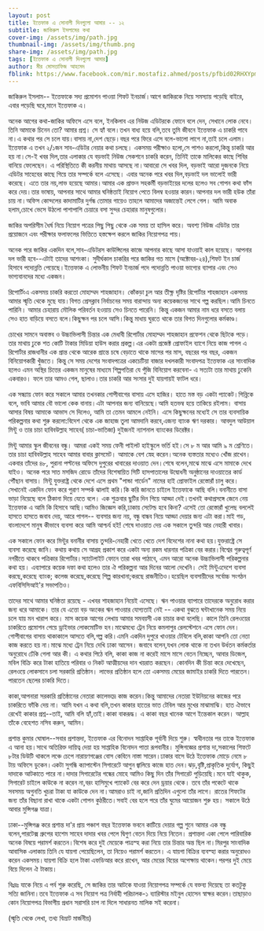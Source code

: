 ```yaml
---
layout: post
title: ইত্তেফাক এ সোনালী দিনগুলো আমার -- ১২
subtitle: জাকিরুল ইসলামের কথা
cover-img: /assets/img/path.jpg
thumbnail-img: /assets/img/thumb.png
share-img: /assets/img/path.jpg
tags: [ইত্তেফাক এ সোনালী দিনগুলো আমার]
author: মীর মোসতাফিজ আহমেদ
fblink: https://www.facebook.com/mir.mostafiz.ahmed/posts/pfbid02RHXYpmXZirXvX6VfykyPzrZ9coFkHrr3JazfQGv5KJ1YxTFcaf7p2hr7GrefJSM9l
---
```

<p>
জাকিরুল ইসলাম-- ইত্তেফাকে সদ্য প্রমোশন পাওয়া শিফট ইনচার্জ।আগে জাকিরকে নিয়ে সমস্যায় পড়েছি বাইরে, এবার পড়েছি ঘরে,মানে ইত্তেফাক এ। </p><p>
অনেক আগের কথা-জাকির অফিসে এসে বলে, ইনকিলাব এর নিউজ এডিটরকে ফোনে বলে দেন,
সেখানে লোক নেবে।তিনি আমাকে চিনেন তো? আমার প্রশ্ন। সে হ্যাঁ বলে।তখন বাধ্য হয়ে বলি,তবে  তুমি জীবনে ইত্তেফাক এ চাকরি পাবে না।এ কথার পর সে চলে যায়।বাসায় না,দেশ ছেড়ে।বছর পরে ফিরে এসে বলে-ভালো লাগে না,তাই চলে এলাম।ইত্তেফাক এ তখন ২/১জন সাব-এডিটর নেয়ার কথা চলছে। একসময় পরীক্ষাও হলো,সে পাশও করলো,কিন্তু চাকরি আর হয় না।সে-ই খবর দিল,তার এলাকার যে বড়ভাই নিউজ সেকশনে চাকরি করেন, তিনিই তাকে মালিকের কাছে  শিবির বানিয়ে ফেলেছেন। এ পরিস্থিতিতে কী করনীয় মাথায় আসছে না।আবারো সে খবর দিল, বড়ভাই আরো দুজনকে নিয়ে এডিটর সাহেবের কাছে গিয়ে তার সম্পর্কে বলে এসেছে।
এবার অনেক পরে খবর দিল,বড়ভাই দল ভালোই ভারী করেছে। এতে তার নয়,লাভ হয়েছে আমার।আমার এক প্রাক্তন সহকর্মী বড়ভাইয়ের দলের হলেও সব গোপন কথা ফাঁস করে দেয়।তার ভাষায়, আপনার সাথে আমার ঘনিষ্ঠতাই নিয়োগ পেতে বিলম্ব হওয়ার কারন।আপনার দল ভারী হউক তাঁরা চায় না।অফিস কোন্দলের কাদামাটির দুর্গন্ধ  তোমার গায়েও তাহলে আমাদের অজান্তেই লেগে গেল। আমি অবাক হলাম,চোখে ভেসে উঠলো পাশাপাশি চেয়ারে বসা সুন্দর চেহারার মানুষগুলোর। </p><p>
জাকির অপরিসীম ধৈর্ষ নিয়ে নিয়োগ পত্রের পিছু পিছু থেকে এক সময় তা হাসিল করে। অবশ্য নিউজ এডিটর তার প্রয়োজনে এবং পরীক্ষার ফলাফলের ভিত্তিতে হস্তক্ষেপ করলে জাকির নিয়োগপত্র পায়। </p><p>
অনেক পরে জাকির একদিন বলে,সাব-এডিটরস কাউন্সিলের কাজে আপনার কাছে  আসা যাওয়াই কাল হয়েছে। আপনার দল ভারী হবে--এটাই তাদের আশংকা। সুদীর্ঘকাল চাকরির পরে জাকির গত মাসে (অক্টোবর-২৪),শিফট ইন চার্জ হিসাবে পদোন্নতি পেয়েছে।ইত্তেফাক এ লোভনীয় শিফট ইনচার্জ  পদে পদোন্নতি  পাওয়া ভাগ্যের ব্যাপার এবং সেও ভাগ্যবানদের মধ্যে একজন। </p><p>
রিপোর্টিংএ একসময় চাকরি করতো মোহাম্মদ শাহজাহান। কোঁকড়া চুল আর তীক্ষ্ণ দৃষ্টির রিপোর্টার শাহজাহান একসময় আমার স্মৃতি থেকে মুছে যায়।বিগত প্রেসক্লাব নির্বাচনের সময় বারান্দায় অন্য কয়েকজনের সাথে গল্প করছিল।আমি চিনতে পারিনি। আমার চেহারায় মৌলিক পরিবর্তন হওয়ায় সেও চিনতে পারেনি। কিন্তু একজন আমার নাম ধরে বসতে বলায় সেও হাত বাড়িয়ে বসতে বলে।কিছুক্ষন পর চলে আসি।কিন্তু মাধায় ঘুরতে থাকে তার বিগত দিনগুলোর কর্মকাণ্ড। </p><p>
চোখের সামনে অবাস্তব ও উচ্চাভিলাসী চিন্তার এক মেধাবী রিপোর্টার মোহাম্মদ শাহজাহান প্রফেশন থেকে ছিটকে পড়ে। 
তার মাথায় ঢুকে শত কোটি টাকার মিডিয়া হাউস করার প্রকল্প।এর একটা প্রজেক্ট প্রোফাইল ব্যাগে নিয়ে কাজ পাগল এ রিপোর্টার রাজধানীর  এক প্রান্ত থেকে আরেক প্রান্তে চষে বেড়াতে থাকে মাসের পর মাস, বছরের পর বছর, একজন বিনিয়োগকারী খুঁজতে। কিন্তু সে সময় দেশের সংবাদপত্রের একচেটিয়া বাজার দখলকারী সংবাদপত্র ইত্তেফাক  এর সাংবাদিক হলেও এমন অস্থির চিত্তের একজন মানুষের মাধ্যমে শিল্পপতিরা যে পুঁজি বিনিয়োগ করবেনা- এ সত্যটা তার মাথায় ঢুকেনি একবারও। ফলে তার আমও গেল, ছালাও।তার চাকরি আর সংসার দুই যায়গায়ই ফাটল ধরে। </p><p>
এক সন্ধ্যায় ফোন করে সকালে আমার তখনকার  গোপীবাগের বাসায় এসে হাজির। হাতে মস্ত বড় একটা প্যাকেট।গিন্নিকে বলে, ভাবি আমার বৌ ভালো কেক বানায়।এটা আপনার জন্য বানিয়েছে।আমি হতভম্ব হয়ে তাকিয়ে রইলাম। বাসায় আসার বিষয় আমাকে আভাস সে দিলেও, আমি তা তেমন আমলে নেইনি।
এসে কিছুক্ষনের মধ্যেই সে তার ব্যবসায়িক পরিকল্পনার কথা শুরু করলো:বিদেশ থেকে এক জাহাজ তুলা আমদানি করবে,এজন্য ব্যাংক ঋণ দরকার। আবদুল আউয়াল মিন্টু ও তার চাচা হাবিবউল্লাহ সাহেব( চাচা-ভাতিজা) দুইজনই ন্যাশনাল ব্যাংকের ডিরেক্টর। </p><p>
মিন্টু আমার স্কুল জীবনের বন্ধু। আমরা একই সময় ফেনী পাইলট হাইস্কুলে ভর্তি হই।সে ৮ ম  আর আমি ৯ ম শ্রেণিতে।
তার চাচা হাবিবউল্লাহ সাহেব আমার বাবার ক্লাসমেট। আমাকে বেশ স্নেহ করেন।অনেক ব্যস্ততার মধ্যেও খোঁজ রাখেন।একবার তাঁদের ৪৮, পুরানা পল্টনের অফিসে দুপুরের খাবারের দাওয়াত দেন।শেষে বলেন,মাঝে মাঝে এসে মামাকে দেখে যাইও।
অনেক পরে সাত মসজিদ রোডে তাঁদের বিশেষায়িত সিটি  হাসপাতালের উদ্বোধনী অনুষ্ঠানের দাওয়াতের কার্ড পৌঁছান বাসায়।
মিন্টু যুক্তরাষ্ট্র থেকে দেশে এসে প্রথম "পান্ডা গার্ডেন" নামের হাই প্রোফাইল রেস্তোরাঁ চালু করে।সেখানেই একদিন ফোন করে পুরাণ সম্পর্ক ঝালাই করি।কি করি জানতে চাইলে ইত্তেফাকে আছি বলি।বনানীতে বাসা ভাড়া নিয়েছে বলে ঠিকানা দিয়ে যেতে বলে। এক শুক্রবার ছুটির দিন গিয়ে আড্ডা দেই।তখনই কথাপ্রসঙ্গে জেনে নেয় ইত্তেফাক এ আমি কি হিসাবে আছি।আমিও জিজ্ঞেস করি,ঢাকায় সেটেল্ড হবে কিনা? এসেই তো রেস্তোরাঁ খুলেছ বললেই হাসতে হাসতে জবাব দেয়, আরে পাগল-- ব্যবসার জন্য নয়, বন্ধু বান্ধব নিয়ে আড্ডা দেয়ার জন্য এটা করা।মাই গড, বাংলাদেশে মানুষ কীভাবে ব্যবসা করে আমি আশ্চর্য হই! 
শেষে দাওয়াত দেয় এক সকালে তুন্দরি আর নেহারী খাবার। </p><p>
এক সকালে ফোন করে মিন্টুর বনানীর বাসায় তুন্দরি-নেহারী খেতে খেতে দেশ বিদেশের নানা কথা হয়।যুক্তরাষ্ট্রে সে ব্যবসা করেছে জানি। 
কথায় কথায় সে আগ্রহ প্রকাশ করে একটা অন্য রকম ধারনার পত্রিকা বের করার।বিশ্বের গুরুত্বপূর্ণ নগরীতে থাকবে পত্রিকার রিপোর্টার।স্যাটেলাইট ফোনে তারা খবর পাঠাবে, এমন আরো অনেক উচ্চাভিলাসী পরিকল্পনার কথা হয়। এব্যাপারে কয়েক দফা কথা হলেও তার ঐ পরিকল্পনা আর দিনের আলো দেখেনি।
সেই মিন্টুএদেশে ব্যবসা করছে,করেছে ব্যাংক; কলেজ করেছে,করেছে শিল্প কারখানা;করছে রাজনীতিও।হয়েছিল ব্যবসায়ীদের সর্বোচ্চ সংগঠন এফবিসিসিআই'র সভাপতিও। </p><p>
তাদের সাথে আমার ঘনিষ্ঠতা রয়েছে - এখবর শাহজাহান  নিয়েই এসেছে। ঋন পাওয়ার ব্যাপারে তাদেরকে অনুরোধ করার জন্য ধরে আমাকে। তার যে এত্তো বড় অংকের ঋন পাওয়ার যোগ্যতাই নেই -- একথা বুঝতে ঘন্টাখানেক সময় নিয়ে চলে যায় মন খারাপ করে। 
মাস কয়েক আগের লেখায় আমার সমবয়সী এক চাচার কথা বলেছি। কালে তিনি রেলওয়ের চাকরিতে প্রমোশন পেয়ে ড্রাইভার লোকমোটিভ হন।মাঝেমধ্যে ট্রেন নিয়ে কমলাপুর রেলস্টেশনে এসে ফোন দেন।গোপীবাগের বাসায় থাকাকালে  আসতে বলি,গল্প করি।এমনি একদিন দুপুরে খাওয়ার টেবিলে বলি,কাকা আপনি তো নেতা কাজ করতে হয় না।মাঝে মধ্যে ট্রেন নিয়ে দেখি ঢাকা আসেন। জবাবে বলেন,যখন লোক থাকে না তখন উর্ধতন কর্মকর্তার অনুরোধে ঢেঁকি গেলা আর কী।
এ কথার পিঠে বলি, কাকা কাজ না করেই মাসে মাসে বেতন নিচ্ছেন, আবার ডিজেল, মবিল বিক্রি করে টাকা হাতিয়ে পরিবার ও নিকট আত্মীয়দের দান খয়রাত করছেন। কোনদিন কী চিন্তা করে দেখেছেন, রেলওয়ে লোকসানে চলা সরকারি প্রতিষ্ঠান। লাভের প্রতিষ্ঠান হলে তো একসময় মেয়ের জামাইর চাকরি দিতে পারতেন। পারতেন ছেলের চাকরি দিতে। </p><p>
কাকা,আপনারা সরকারি প্রতিষ্ঠানের নেতারা  কালেভদ্রে কাজ করেন।কিন্তু আমাদের নেতারা ইউনিয়নের কাজের পরে চাকরিতে ফাঁকি দেয় না। 
আমি যখন এ কথা বলি,তখন কাকার হাতের ভাত টেবিল আর মুখের মাঝামাঝি। হাত ঐভাবে রেখেই  কাকার প্রশ্ন--তাই, আমি বলি হ্যাঁ,তাই।কাকা বাকরূদ্ধ। এ কাকা বছর খানেক আগে ইন্তেকাল করেন। আল্লাহ তাঁকে বেহেশত নসিব করুন, আমিন। </p><p>
প্রশান্ত কুমার ঘোষাল--সবার প্রশান্তদা, ইত্তেফাক এর বিনোদন সাপ্তাহিক পূর্বানী দিয়ে শুরু।  স্বাধীনতার পর তাকে ইত্তেফাক এ আনা হয়।সাথে অতিরিক্ত দায়িত্ব দেয়া হয় সাপ্তাহিক বিনোদন পাতা রূপবানীর।
মুন্সিগজ্ঞের প্রশান্ত দা,সকালের শিফটে ৮টার ডিউটি থাকলে লঞ্চে চেপে নারায়ণগঞ্জের বোস কেবিনে  নাস্তা সারেন।ঢাকার বাসে উঠে ইত্তেফাক মোড়ে নেমে ৮ টায় অফিসে ডুকেন।একটা সুগন্ধি  ক্যাপাস্টেন সিগারেটে আগুন জ্বালিয়ে কাজে হাত দেন।ঝড়,বৃষ্টি,প্রাকৃতিক দুর্যোগ, কিছুই দাদাকে আটকাতে পারে না।দাদার সিগারেটের গন্ধের মোহে আমিও কিছু দিন তাঁর সিগারেট পুড়িয়েছি।মনে যাই থাকুক, সিগারেট চাইলে কাউকে না করেন না,বরং হাসিমুখে প্যাকেট বের করে দেন ড্রয়ার থেকে। তবে তাঁর পকেটে থাকে সবসময় অগুনতি খুচরা টাকা যা কাউকে দেন না।আমরাও  চাই না,জানি প্রতিদিন এগুলো তাঁর লাগে। 
রাতের শিফটের জন্য তাঁর বিছানা রাখা থাকে একটা গোপন কুঠরীতে।সবাই বের হলে পরে তাঁর ঘুমের আয়োজন শুরু হয়।
সকালে উঠে আবার মুন্সিগঞ্জ যাত্রা। </p><p>
ঢাকা--মুন্সিগঞ্জ করে প্রশান্ত দা'র প্রায় পঞ্চাশ বছর ইত্তেফাক ভবনে কাটিয়ে দেয়ার গল্প শুনে আমার এক বন্ধু বলেন,পারটেক্স গ্রুপের হাশেম সাহেব দাদার খবর পেলে দ্বিগুণ বেতন দিয়ে নিয়ে নিতেন।
প্রশান্তদা একা পেলে পারিবারিক অনেক বিষয়ে পরামর্শ করতেন।বিশেষ করে দুই মেয়েকে পাত্রস্হ করা নিয়ে তার চিন্তার অন্ত ছিল না।মিরপুর সাংবাদিক আবাসিক এলাকায় তিনি যে যায়গা পেয়েছিলেন, তা নিয়েও পরামর্শ করতেন। এ যায়গা বিক্রির ব্যবস্হা করার অনুরোধও করেন একসময়।যায়গা বিক্রি হলে টাকা এফডিআর করে রাখেন, আর মেয়ের বিয়ের অপেক্ষায় থাকেন।পরপর দুই মেয়ে বিয়ে দিলেন ঐ টাকায়।</p><p>
বিঃদ্রঃ যাকে নিয়ে এ পর্ব শুরু করেছি, সে জাকির তার আটকে যাওয়া নিয়োগপত্র সম্পর্কে যে বক্তব্য দিয়েছে তা কতটুকু সত্যি জানিনা।তবে ইত্তেফাক এ সব নিয়োগ পত্র নির্বাহী পরিচালক-১ ব্যারিস্টার মইনুল হোসেন স্বাক্ষর করেন।তাছাড়াও কোন নিয়োগপত্র বিভাগীয় প্রধান সরাসরি চাপ না দিলে সাধারনত মালিক সই করেনা।</p><p>
(স্মৃতি থেকে লেখা, তথ্য বিভ্রাট মার্জনীয়)
</p>
